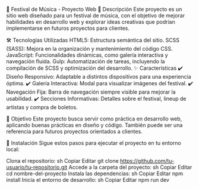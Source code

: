 🎵 Festival de Música - Proyecto Web
📌 Descripción
Este proyecto es un sitio web diseñado para un festival de música, con el objetivo de mejorar habilidades en desarrollo web y explorar ideas creativas que podrían implementarse en futuros proyectos para clientes.

🛠️ Tecnologías Utilizadas
HTML5: Estructura semántica del sitio.
SCSS (SASS): Mejora en la organización y mantenimiento del código CSS.
JavaScript: Funcionalidades dinámicas, como galería interactiva y navegación fluida.
Gulp: Automatización de tareas, incluyendo la compilación de SCSS y optimización del desarrollo.
✨ Características
✔️ Diseño Responsivo: Adaptable a distintos dispositivos para una experiencia óptima.
✔️ Galería Interactiva: Modal para visualizar imágenes del festival.
✔️ Navegación Fija: Barra de navegación siempre visible para mejorar la usabilidad.
✔️ Secciones Informativas: Detalles sobre el festival, lineup de artistas y compra de boletos.

🎯 Objetivo
Este proyecto busca servir como práctica en desarrollo web, aplicando buenas prácticas en diseño y código. También puede ser una referencia para futuros proyectos orientados a clientes.

🚀 Instalación
Sigue estos pasos para ejecutar el proyecto en tu entorno local:

Clona el repositorio:
sh
Copiar
Editar
git clone https://github.com/tu-usuario/tu-repositorio.git
Accede a la carpeta del proyecto:
sh
Copiar
Editar
cd nombre-del-proyecto
Instala las dependencias:
sh
Copiar
Editar
npm install
Inicia el entorno de desarrollo:
sh
Copiar
Editar
npm run dev

